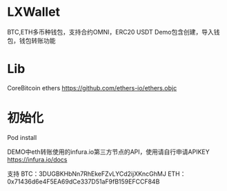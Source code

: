 # LXWallet
BTC,ETH多币种钱包，支持合约OMNI，ERC20 USDT
Demo包含创建，导入钱包，钱包转账功能


# Lib
CoreBitcoin
ethers    https://github.com/ethers-io/ethers.objc

# 初始化
Pod install

DEMO中eth转账使用的infura.io第三方节点的API，使用请自行申请APIKEY
https://infura.io/docs


支持
BTC：3DUGBKHbNn7RhEkeFZvLYCd2ijXKncGhMJ
ETH：0x71436d6e4F5EA69dCe337D51aF9fB159EFCCF84B
